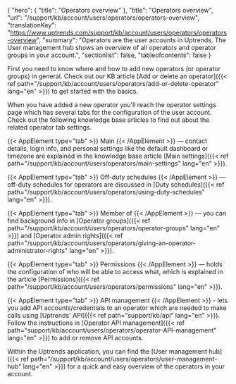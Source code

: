 {
  "hero": {
    "title": "Operators overview"
  },
  "title": "Operators overview",
  "url": "/support/kb/account/users/operators/operators-overview",
  "translationKey": "https://www.uptrends.com/support/kb/account/users/operators/operators-overview",
  "summary": "Operators are the user accounts in Uptrends. The User management hub shows an overview of all operators and operator groups in your account.",
   "sectionlist": false,
   "tableofcontents": false
}

First you need to know where and how to add new operators (or operator groups) in general. Check out our KB article [Add or delete an operator]({{< ref path="/support/kb/account/users/operators/add-or-delete-operator" lang="en" >}}) to get started with the basics.

When you have added a new operator you'll reach the operator settings page which has several tabs for the configuration of the user account. Check out the following knowledge base articles to find out about the related operator tab settings.

{{< AppElement type="tab" >}} Main {{< /AppElement >}} — contact details, login info, and personal settings like the default dashboard or timezone are explained in the knowledge base article [Main settings]({{< ref path="/support/kb/account/users/operators/main-settings" lang="en" >}}).

{{< AppElement type="tab" >}} Off-duty schedules {{< /AppElement >}} — off-duty schedules for operators are discussed in [Duty schedules]({{< ref path="/support/kb/account/users/operators/using-duty-schedules" lang="en" >}}).

{{< AppElement type="tab" >}} Member of {{< /AppElement >}} — you can find background info in [Operator groups]({{< ref path="/support/kb/account/users/operators/operator-groups" lang="en" >}}) and [Operator admin rights]({{< ref path="/support/kb/account/users/operators/giving-an-operator-administrator-rights" lang="en" >}}).

{{< AppElement type="tab" >}} Permissions {{< /AppElement >}} — holds the configuration of who will be able to access what, which is explained in the article [Permissions]({{< ref path="/support/kb/account/users/operators/permissions" lang="en" >}}).

{{< AppElement type="tab" >}} API management {{< /AppElement >}} - lets you add API accounts/credentials to an operator which are needed to make calls using [Uptrends' API]({{< ref path="support/kb/api" lang="en" >}}). Follow the instructions in [Operator API management]({{< ref path="support/kb/account/users/operators/operator-API-management" lang="en" >}}) to add or remove API accounts.

Within the Uptrends application, you can find the [User management hub]({{< ref path="/support/kb/account/users/operators/user-management-hub" lang="en" >}}) for a quick and easy overview of the operators in your account.
